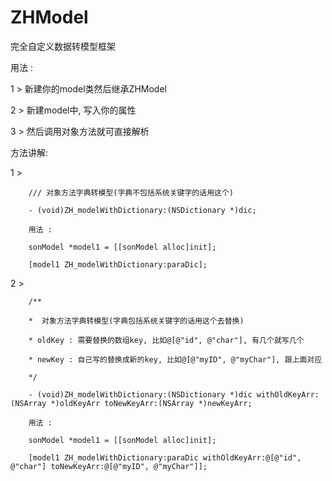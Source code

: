 # ZHModel
完全自定义数据转模型框架

用法 : 

1 > 新建你的model类然后继承ZHModel

2 > 新建model中, 写入你的属性

3 > 然后调用对象方法就可直接解析


方法讲解:

1 > 

        /// 对象方法字典转模型(字典不包括系统关键字的话用这个)
        
        - (void)ZH_modelWithDictionary:(NSDictionary *)dic;
        
        用法 : 
        
        sonModel *model1 = [[sonModel alloc]init];
        
        [model1 ZH_modelWithDictionary:paraDic];
        
        
2 >

        /**
        
        *  对象方法字典转模型(字典包括系统关键字的话用这个去替换)
        
        * oldKey : 需要替换的数组key, 比如@[@"id", @"char"], 有几个就写几个
        
        * newKey : 自己写的替换成新的key, 比如@[@"myID", @"myChar"], 跟上面对应
        
        */
        
        - (void)ZH_modelWithDictionary:(NSDictionary *)dic withOldKeyArr:(NSArray *)oldKeyArr toNewKeyArr:(NSArray *)newKeyArr;
        
        用法 : 
        
        sonModel *model1 = [[sonModel alloc]init];
        
        [model1 ZH_modelWithDictionary:paraDic withOldKeyArr:@[@"id", @"char"] toNewKeyArr:@[@"myID", @"myChar"]];
        


        
        
        
        
